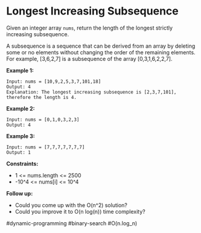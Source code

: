 Longest Increasing Subsequence
===



Given an integer array `nums`, return the length of the longest strictly increasing subsequence.

A subsequence is a sequence that can be derived from an array by deleting some or no elements without changing the order of the remaining elements. For example, [3,6,2,7] is a subsequence of the array [0,3,1,6,2,2,7].



**Example 1:**

```
Input: nums = [10,9,2,5,3,7,101,18]
Output: 4
Explanation: The longest increasing subsequence is [2,3,7,101], therefore the length is 4.
```



**Example 2:**

```
Input: nums = [0,1,0,3,2,3]
Output: 4
```



**Example 3:**

```
Input: nums = [7,7,7,7,7,7,7]
Output: 1
```



**Constraints:**

- 1 <= nums.length <= 2500
- -10^4 <= nums[i] <= 10^4



**Follow up:**

- Could you come up with the O(n^2) solution?
- Could you improve it to O(n log(n)) time complexity?



#dynamic-programming 	#binary-search 	#O(n.log_n)